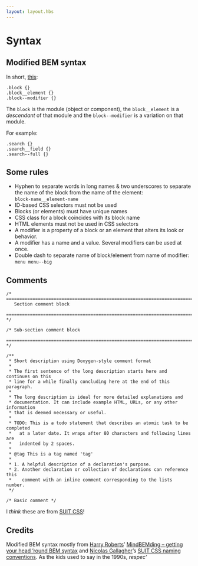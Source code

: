 ```yaml
---
layout: layout.hbs
---
```


# Syntax

## Modified BEM syntax

In short, [this](https://csswizardry.com/2013/01/mindbemding-getting-your-head-round-bem-syntax/):

```
.block {}
.block__element {}
.block--modifier {}
```

The `block` is the module (object or component), the `block__element` is a _descendant_ of that module and the `block--modifier` is a variation on that module.

For example:

```
.search {}
.search__field {}
.search--full {}
```

## Some rules

* Hyphen to separate words in long names & two underscores to separate the name of the block from the name of the element:  
`block-name__element-name`
* ID-based CSS selectors must not be used
* Blocks (or elements) must have unique names
* CSS class for a block coincides with its block name
* HTML elements must not be used in CSS selectors
* A modifier is a property of a block or an element that alters its look or behavior.
* A modifier has a name and a value. Several modifiers can be used at once.
* Double dash to separate name of block/element from name of modifier:  
`menu menu--big`

## Comments

```
/* ==========================================================================
   Section comment block
   ========================================================================== */

/* Sub-section comment block
   ========================================================================== */

/**
 * Short description using Doxygen-style comment format
 *
 * The first sentence of the long description starts here and continues on this
 * line for a while finally concluding here at the end of this paragraph.
 *
 * The long description is ideal for more detailed explanations and
 * documentation. It can include example HTML, URLs, or any other information
 * that is deemed necessary or useful.
 *
 * TODO: This is a todo statement that describes an atomic task to be completed
 *   at a later date. It wraps after 80 characters and following lines are
 *   indented by 2 spaces.
 *
 * @tag This is a tag named 'tag'
 *
 * 1. A helpful description of a declaration's purpose.
 * 2. Another declaration or collection of declarations can reference this
 *    comment with an inline comment corresponding to the lists number.
 */

/* Basic comment */
```

I _think_ these are from [SUIT CSS](http://suitcss.github.io/)!

## Credits

Modified BEM syntax mostly from [Harry Roberts](https://twitter.com/csswizardry)’ [MindBEMding – getting your head ’round BEM syntax](https://csswizardry.com/2013/01/mindbemding-getting-your-head-round-bem-syntax/) and [Nicolas Gallagher](https://twitter.com/necolas)’s [SUIT CSS naming conventions](https://github.com/suitcss/suit/blob/master/doc/naming-conventions.md). As the kids used to say in the 1990s, _respec’_
